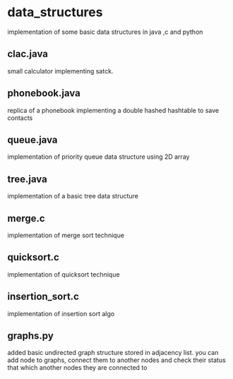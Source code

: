 # data_structures
implementation of some basic data structures in java ,c and python

clac.java
-
small calculator implementing satck.

phonebook.java
-
replica of a phonebook implementing a double hashed hashtable to save contacts

queue.java
-
implementation of priority queue data structure using 2D array

tree.java
-
implementation of a basic tree data structure

merge.c
-
implementation of merge sort technique

quicksort.c
-
implementation of quicksort technique

insertion_sort.c
-
implementation of insertion sort algo

graphs.py
-
added basic undirected graph structure stored in adjacency list. you can add node to graphs, connect them to another nodes and check their status that which another nodes they are connected to

